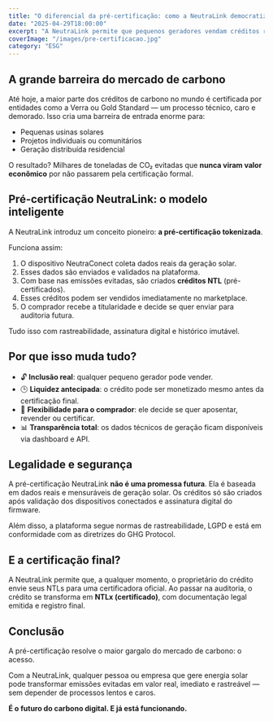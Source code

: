 ```yaml
---
title: "O diferencial da pré-certificação: como a NeutraLink democratiza o mercado de carbono"
date: "2025-04-29T18:00:00"
excerpt: "A NeutraLink permite que pequenos geradores vendam créditos reais antes da certificação oficial — com segurança, rastreabilidade e impacto imediato."
coverImage: "/images/pre-certificacao.jpg"
category: "ESG"
---
```


## A grande barreira do mercado de carbono

Até hoje, a maior parte dos créditos de carbono no mundo é certificada por entidades como a Verra ou Gold Standard — um processo técnico, caro e demorado. Isso cria uma barreira de entrada enorme para:

- Pequenas usinas solares
- Projetos individuais ou comunitários
- Geração distribuída residencial

O resultado? Milhares de toneladas de CO₂ evitadas que **nunca viram valor econômico** por não passarem pela certificação formal.

## Pré-certificação NeutraLink: o modelo inteligente

A NeutraLink introduz um conceito pioneiro: **a pré-certificação tokenizada**.

Funciona assim:

1. O dispositivo NeutraConect coleta dados reais da geração solar.
2. Esses dados são enviados e validados na plataforma.
3. Com base nas emissões evitadas, são criados **créditos NTL** (pré-certificados).
4. Esses créditos podem ser vendidos imediatamente no marketplace.
5. O comprador recebe a titularidade e decide se quer enviar para auditoria futura.

Tudo isso com rastreabilidade, assinatura digital e histórico imutável.

## Por que isso muda tudo?

- 🔓 **Inclusão real**: qualquer pequeno gerador pode vender.
- 🕒 **Liquidez antecipada**: o crédito pode ser monetizado mesmo antes da certificação final.
- 🧠 **Flexibilidade para o comprador**: ele decide se quer aposentar, revender ou certificar.
- 📊 **Transparência total**: os dados técnicos de geração ficam disponíveis via dashboard e API.

## Legalidade e segurança

A pré-certificação NeutraLink **não é uma promessa futura**. Ela é baseada em dados reais e mensuráveis de geração solar. Os créditos só são criados após validação dos dispositivos conectados e assinatura digital do firmware.

Além disso, a plataforma segue normas de rastreabilidade, LGPD e está em conformidade com as diretrizes do GHG Protocol.

## E a certificação final?

A NeutraLink permite que, a qualquer momento, o proprietário do crédito envie seus NTLs para uma certificadora oficial. Ao passar na auditoria, o crédito se transforma em **NTLx (certificado)**, com documentação legal emitida e registro final.

## Conclusão

A pré-certificação resolve o maior gargalo do mercado de carbono: o acesso.

Com a NeutraLink, qualquer pessoa ou empresa que gere energia solar pode transformar emissões evitadas em valor real, imediato e rastreável — sem depender de processos lentos e caros.

**É o futuro do carbono digital. E já está funcionando.**

